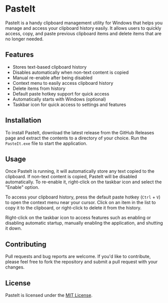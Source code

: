 # PasteIt

PasteIt is a handy clipboard management utility for Windows that helps you manage and access your clipboard history easily. It allows users to quickly access, copy, and paste previous clipboard items and delete items that are no longer needed.

## Features

- Stores text-based clipboard history
- Disables automatically when non-text content is copied
- Manual re-enable after being disabled
- Context menu to easily access clipboard history
- Delete items from history
- Default paste hotkey support for quick access
- Automatically starts with Windows (optional)
- Taskbar icon for quick access to settings and features

## Installation

To install PasteIt, download the latest release from the GitHub Releases page and extract the contents to a directory of your choice. Run the `PasteIt.exe` file to start the application.

## Usage

Once PasteIt is running, it will automatically store any text copied to the clipboard. If non-text content is copied, PasteIt will be disabled automatically. To re-enable it, right-click on the taskbar icon and select the "Enable" option.

To access your clipboard history, press the default paste hotkey (`Ctrl` + `V`) to open the context menu near your cursor. Click on an item in the list to copy it to the clipboard, or right-click to delete it from the history.

Right-click on the taskbar icon to access features such as enabling or disabling automatic startup, manually enabling the application, and shutting it down.

## Contributing

Pull requests and bug reports are welcome. If you'd like to contribute, please feel free to fork the repository and submit a pull request with your changes.

## License

PasteIt is licensed under the [MIT License](./LICENSE).
